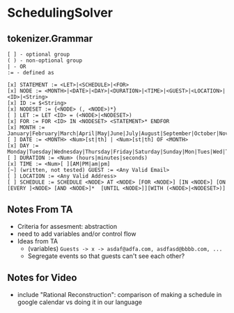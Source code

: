 # SchedulingSolver

## tokenizer.Grammar
```
[ ] - optional group
( ) - non-optional group
| - OR
:= - defined as

[x] STATEMENT := <LET>|<SCHEDULE>|<FOR>
[x] NODE := <MONTH>|<DATE>|<DAY>|<DURATION>|<TIME>|<GUEST>|<LOCATION>|<ID>|<String>
[x] ID := $<String>
[x] NODESET := {<NODE> (, <NODE>)*}
[ ] LET := LET <ID> = (<NODE>|<NODESET>)
[x] FOR := FOR <ID> IN <NODESET> <STATEMENT>* ENDFOR
[x] MONTH := January|February|March|April|May|June|July|August|September|October|November|December|Jan|Feb|Mar|Apr|Jun|Jul|Aug|Sept|Oct|Nov|Dec|january|february|march|april|may|june|july|august|september|october|november|december|jan|feb|mar|apr|jun|jul|aug|sept|oct|nov|dec|
[ ] DATE := <MONTH> <Num>[st|th] | <Num>[st|th] OF <MONTH>
[x] DAY := Monday|Tuesday|Wednesday|Thursday|Friday|Saturday|Sunday|Mon|Tues|Wed|Thur|Fri|Sat|Sun
[ ] DURATION := <Num> (hours|minutes|seconds)
[x] TIME := <Num>[ ][AM|PM|am|pm]
[~] (written, not tested) GUEST := <Any Valid Email>
[ ] LOCATION := <Any Valid Address>
[ ] SCHEDULE := SCHEDULE <NODE> AT <NODE> [FOR <NODE>] [IN <NODE>] [ON [EVERY ]<NODE> [AND <NODE>]*  [UNTIL <NODE>]][WITH (<NODE>|<NODESET>)]
```

## Notes From TA 
- Criteria for assesment: abstraction
- need to add variables and/or control flow
- Ideas from TA
    - (variables) `Guests -> x -> asdaf@adfa.com, asdfasd@bbbb.com, ...`
    - Segregate events so that guests can't see each other?

## Notes for Video
- include "Rational Reconstruction": comparison of making a schedule in google calendar vs doing it in our language
